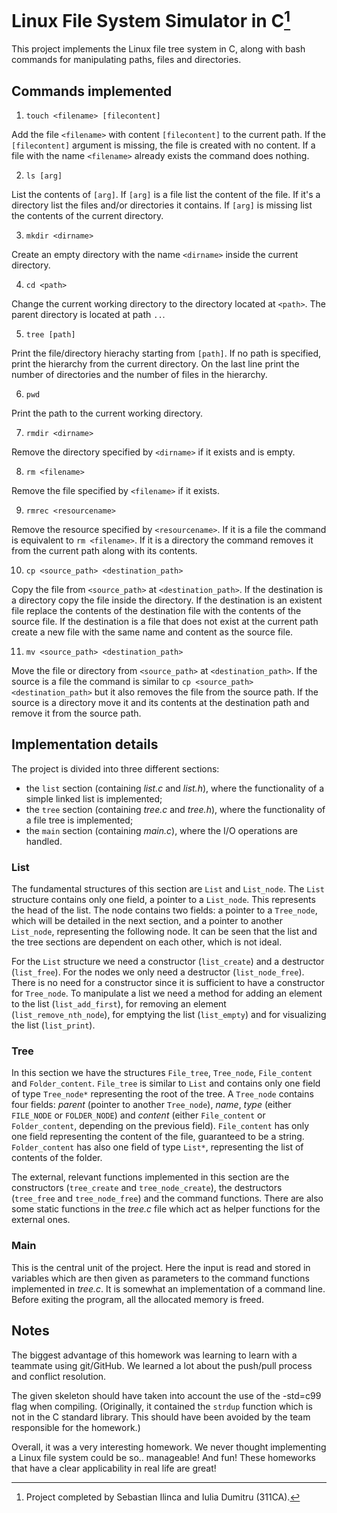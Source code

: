 # Linux File System Simulator in C[^1]

This project implements the Linux file tree system in C, along with bash commands for manipulating paths, files and directories.


## Commands implemented

1. `touch <filename> [filecontent]`

Add the file `<filename>` with content `[filecontent]` to the current path. If the `[filecontent]` argument is missing, the file is created with no content. If a file with the name `<filename>` already exists the command does nothing.

2. `ls [arg]`

List the contents of `[arg]`. If `[arg]` is a file list the content of the file. If it's a directory list the files and/or directories it contains. If `[arg]` is missing list the contents of the current directory.

3. `mkdir <dirname>`

Create an empty directory with the name `<dirname>` inside the current directory.

4. `cd <path>`

Change the current working directory to the directory located at `<path>`. The parent directory is located at path `..`.

5. `tree [path]`

Print the file/directory hierachy starting from `[path]`. If no path is specified, print the hierarchy from the current directory. On the last line print the number of directories and the number of files in the hierarchy.

6. `pwd`

Print the path to the current working directory.

7. `rmdir <dirname>`

Remove the directory specified by `<dirname>` if it exists and is empty.

8. `rm <filename>`

Remove the file specified by `<filename>` if it exists.

9. `rmrec <resourcename>`

Remove the resource specified by `<resourcename>`. If it is a file the command is equivalent to `rm <filename>`. If it is a directory the command removes it from the current path along with its contents.

10. `cp <source_path> <destination_path>`

Copy the file from `<source_path>` at `<destination_path>`. If the destination is a directory copy the file inside the directory. If the destination is an existent file replace the contents of the destination file with the contents of the source file. If the destination is a file that does not exist at the current path create a new file with the same name and content as the source file.

11. `mv <source_path> <destination_path>`

Move the file or directory from `<source_path>` at `<destination_path>`. If the source is a file the command is similar to `cp <source_path> <destination_path>` but it also removes the file from the source path. If the source is a directory move it and its contents at the destination path and remove it from the source path.


## Implementation details

The project is divided into three different sections:
- the `list` section (containing _list.c_ and _list.h_), where the functionality of a simple linked list is implemented;
- the `tree` section (containing _tree.c_ and _tree.h_), where the functionality of a file tree is implemented;
- the `main` section (containing _main.c_), where the I/O operations are handled.

### List

The fundamental structures of this section are `List` and `List_node`. The `List` structure contains only one field, a pointer to a `List_node`. This represents the head of the list. The node contains two fields: a pointer to a `Tree_node`, which will be detailed in the next section, and a pointer to another `List_node`, representing the following node. It can be seen that the list and the tree sections are dependent on each other, which is not ideal.

For the `List` structure we need a constructor (`list_create`) and a destructor (`list_free`). For the nodes we only need a destructor (`list_node_free`). There is no need for a constructor since it is sufficient to have a constructor for `Tree_node`. To manipulate a list we need a method for adding an element to the list (`list_add_first`), for removing an element (`list_remove_nth_node`), for emptying the list (`list_empty`) and for visualizing the list (`list_print`).

### Tree

In this section we have the structures `File_tree`, `Tree_node`, `File_content` and `Folder_content`. `File_tree` is similar to `List` and contains only one field of type `Tree_node*` representing the root of the tree. A `Tree_node` contains four fields: _parent_ (pointer to another `Tree_node`), _name_, _type_ (either `FILE_NODE` or `FOLDER_NODE`) and _content_ (either `File_content` or `Folder_content`, depending on the previous field). `File_content` has only one field representing the content of the file, guaranteed to be a string. `Folder_content` has also one field of type `List*`, representing the list of contents of the folder.

The external, relevant functions implemented in this section are the constructors (`tree_create` and `tree_node_create`), the destructors (`tree_free` and `tree_node_free`) and the command functions. There are also some static functions in the _tree.c_ file which act as helper functions for the external ones.

### Main

This is the central unit of the project. Here the input is read and stored in variables which are then given as parameters to the command functions implemented in _tree.c_. It is somewhat an implementation of a command line. Before exiting the program, all the allocated memory is freed.


## Notes

The biggest advantage of this homework was learning to learn with a teammate using git/GitHub. We learned a lot about the push/pull process and conflict resolution.

The given skeleton should have taken into account the use of the -std=c99 flag when compiling. (Originally, it contained the `strdup` function which is not in the C standard library. This should have been avoided by the team responsible for the homework.)

Overall, it was a very interesting homework. We never thought implementing a Linux file system could be so.. manageable! And fun! These homeworks that have a clear applicability in real life are great!


[^1]: Project completed by Sebastian Ilinca and Iulia Dumitru (311CA).
